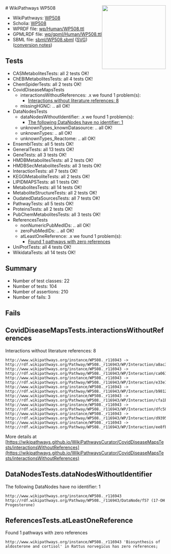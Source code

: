 <img style="float: right; width: 200px" src="../logo.png" />
# WikiPathways WP508

* WikiPathways: [WP508](https://identifiers.org/wikipathways:WP508)
* Scholia: [WP508](https://scholia.toolforge.org/wikipathways/WP508)
* WPRDF file: [wp/Human/WP508.ttl](../wp/Human/WP508.ttl)
* GPMLRDF file: [wp/gpml/Human/WP508.ttl](../wp/gpml/Human/WP508.ttl)
* SBML file: [sbml/WP508.sbml](../sbml/WP508.sbml) ([SVG](../sbml/WP508.svg)) ([conversion notes](../sbml/WP508.txt))

## Tests
* CASMetabolitesTests: all 2 tests OK!
* ChEBIMetabolitesTests: all 4 tests OK!
* ChemSpiderTests: all 2 tests OK!
* CovidDiseaseMapsTests
    * interactionsWithoutReferences: .x we found 1 problem(s):
        * [Interactions without literature references: 8](#2e295936)
    * missingHGNC: .. all OK!
* DataNodesTests
    * dataNodesWithoutIdentifier: .x we found 1 problem(s):
        * [The following DataNodes have no identifier: 1](#d2d32fa0)
    * unknownTypes_knownDatasource: .. all OK!
    * unknownTypes: .. all OK!
    * unknownTypes_Reactome: .. all OK!
* EnsemblTests: all 5 tests OK!
* GeneralTests: all 13 tests OK!
* GeneTests: all 3 tests OK!
* HMDBMetabolitesTests: all 2 tests OK!
* HMDBSecMetabolitesTests: all 3 tests OK!
* InteractionTests: all 7 tests OK!
* KEGGMetaboliteTests: all 2 tests OK!
* LIPIDMAPSTests: all 1 tests OK!
* MetabolitesTests: all 14 tests OK!
* MetaboliteStructureTests: all 2 tests OK!
* OudatedDataSourcesTests: all 7 tests OK!
* PathwayTests: all 5 tests OK!
* ProteinsTests: all 2 tests OK!
* PubChemMetabolitesTests: all 3 tests OK!
* ReferencesTests
    * nonNumericPubMedIDs: .. all OK!
    * zeroPubMedIDs: .. all OK!
    * atLeastOneReference: .x we found 1 problem(s):
        * [Found 1 pathways with zero references](#35eb778e)
* UniProtTests: all 4 tests OK!
* WikidataTests: all 14 tests OK!


## Summary

* Number of test classes: 22
* Number of tests: 104
* Number of assertions: 210
* Number of fails: 3

## Fails

<a name="2e295936" />

## CovidDiseaseMapsTests.interactionsWithoutReferences

Interactions without literature references: 8
```
http://www.wikipathways.org/instance/WP508._r116943 -> http://rdf.wikipathways.org/Pathway/WP508._r116943/WP/Interaction/a8ac3
http://www.wikipathways.org/instance/WP508._r116943 -> http://rdf.wikipathways.org/Pathway/WP508._r116943/WP/Interaction/ca061
http://www.wikipathways.org/instance/WP508._r116943 -> http://rdf.wikipathways.org/Pathway/WP508._r116943/WP/Interaction/e33e1
http://www.wikipathways.org/instance/WP508._r116943 -> http://rdf.wikipathways.org/Pathway/WP508._r116943/WP/Interaction/b9812
http://www.wikipathways.org/instance/WP508._r116943 -> http://rdf.wikipathways.org/Pathway/WP508._r116943/WP/Interaction/cfa1b
http://www.wikipathways.org/instance/WP508._r116943 -> http://rdf.wikipathways.org/Pathway/WP508._r116943/WP/Interaction/dfc58
http://www.wikipathways.org/instance/WP508._r116943 -> http://rdf.wikipathways.org/Pathway/WP508._r116943/WP/Interaction/d9395
http://www.wikipathways.org/instance/WP508._r116943 -> http://rdf.wikipathways.org/Pathway/WP508._r116943/WP/Interaction/ee8fb
```

More details at [https://wikipathways.github.io/WikiPathwaysCurator/CovidDiseaseMapsTests/interactionsWithoutReferences](https://wikipathways.github.io/WikiPathwaysCurator/CovidDiseaseMapsTests/interactionsWithoutReferences)

<a name="d2d32fa0" />

## DataNodesTests.dataNodesWithoutIdentifier

The following DataNodes have no identifier: 1
```
http://www.wikipathways.org/instance/WP508._r116943 http://rdf.wikipathways.org/Pathway/WP508._r116943/DataNode/f57 (17-OH Progesterone)
```

<a name="35eb778e" />

## ReferencesTests.atLeastOneReference

Found 1 pathways with zero references
```
http://www.wikipathways.org/instance/WP508._r116943 'Biosynthesis of aldosterone and cortisol' in Rattus norvegicus has zero references; 
```


